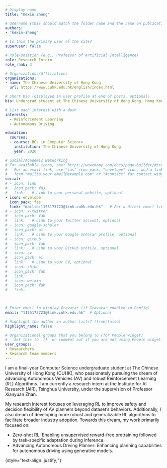 ```yaml
---
# Display name
title: "Kexin Zheng"

# Username (this should match the folder name and the name on publications)
authors:
- "kexin-zheng"

# Is this the primary user of the site?
superuser: false

# Role/position (e.g., Professor of Artificial Intelligence)
role: Research Intern
role_rank: 3

# Organizations/Affiliations
organizations:
- name: The Chinese University of Hong Kong
  url: https://www.cuhk.edu.hk/english/index.html

# Short bio (displayed in user profile at end of posts, optional)
bio: Undergrad student at The Chinese University of Hong Kong, Hong Kong

# List each interest with a dash
interests:
  - Reinforcement Learning
  - Autonomous Driving

education:
  courses:
  - course: BCs in Computer Science
    institution: The Chinese University of Hong Kong
    year: 2026

# Social/Academic Networking
# For available icons, see: https://wowchemy.com/docs/page-builder/#icons
#   For an email link, use "fas" icon pack, "envelope" icon, and a link in the
#   form "mailto:your-email@example.com" or "#contact" for contact widget.
social:
# - icon: link
#   icon_pack: fas
#   link:   # Link to your personal website, optional
- icon: envelope
  icon_pack: fas
  link: "mailto:1155173723@link.cuhk.edu.hk"   # For a direct email link, use "mailto:test@example.org".
# - icon: x-twitter
#   icon_pack: fab
#   link:   # Link to your Twitter account, optional
# - icon: google-scholar
#   icon_pack: ai
#   link:   # Link to your Google Scholar profile, optional
# - icon: github
#   icon_pack: fab
#   link:   # Link to your GitHub profile, optional
# - icon: cv
#   icon_pack: ai
#   link:   # Link to your CV, optional
# - icon: zhihu
#   icon_pack: fab
#   link: 
# - icon: weixin
#   icon_pack: fab
#   link: 
  


# Enter email to display Gravatar (if Gravatar enabled in Config)
email: "1155173723@link.cuhk.edu.hk"  # Optional

# Highlight the author in author lists? (true/false)
highlight_name: false

# Organizational groups that you belong to (for People widget)
#   Set this to `[]` or comment out if you are not using People widget.
user_groups:
- Researchers
- Research team members
---
```


I am a final-year Computer Science undergraduate student at The Chinese University of Hong Kong (CUHK), who passionately pursuing the dream of advancing Autonomous Vehicles (AV) and robust Reinforcement Learning (RL) Algorithms. I am currently a research intern at the Institute for AI Research (AIR), Tsinghua University, under the supervision of Professor Xianyuan Zhan.

My research interest focuses on leveraging RL to improve safety and decision flexibility of AV planners beyond dataset’s behaviors. Additionally, I also dream of developing more robust and generalizable RL algorithms to facilitate broader industry adoption. Towards this dream, my work primarily focused on:
- Zero-shot RL: Enabling unsupervised reward-free pretraining followed by task-specific adaptation during inference.
- Advancing Autonomous Driving Planner: Enhancing planning capabilities for autonomous driving using generative models.

{style="text-align: justify;"}
